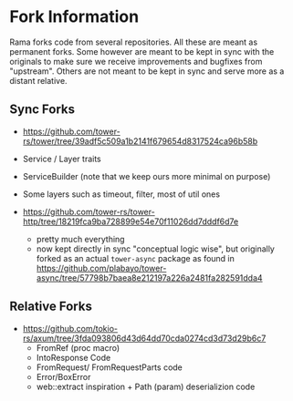 # Fork Information

Rama forks code from several repositories. All these are meant as permanent forks.
Some however are meant to be kept in sync with the originals to make sure we receive
improvements and bugfixes from "upstream". Others are not meant to be kept in sync and serve more
as a distant relative.

## Sync Forks

- <https://github.com/tower-rs/tower/tree/39adf5c509a1b2141f679654d8317524ca96b58b>
 - Service / Layer traits
 - ServiceBuilder (note that we keep ours more minimal on purpose)
 - Some layers such as timeout, filter, most of util ones

- <https://github.com/tower-rs/tower-http/tree/18219fca9ba728899e54e70f11026dd7dddf6d7e>
  - pretty much everything
  - now kept directly in sync "conceptual logic wise",
    but originally forked as an actual `tower-async` package as found in
    <https://github.com/plabayo/tower-async/tree/57798b7baea8e212197a226a2481fa282591dda4>

## Relative Forks

- <https://github.com/tokio-rs/axum/tree/3fda093806d43d64dd70cda0274cd3d73d29b6c7>
  - FromRef (proc macro)
  - IntoResponse Code
  - FromRequest/ FromRequestParts code
  - Error/BoxError
  - web::extract inspiration + Path (param) deserializion code